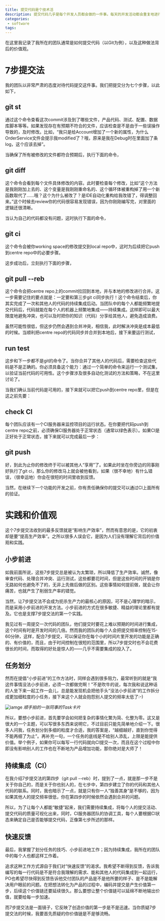 ```yaml
---
title: 提交代码是个技术活
description: 提交代码几乎是每个开发人员都会做的一件事。每天的开发活动都会重复地进行代码提交活动。然而这看似简单的一件事，却是衡量一个人、甚至一个团队的标尺：越流畅、越频繁的提交提交活动反应了个人或者团队的更强的成熟度。
categories:
 - software
tags:
---
```

在这里我记录了我所在的团队通常是如何提交代码（以Git为例），以及这种做法背后的价值观。

# 7步提交法

我的团队以非常严肃的态度对待代码提交这件事。我们把提交分为七个步骤，以此如下，

## git st

通过这个命令查看这次commit涉及到了哪些文件，产品代码、测试、配置、数据库脚本等等。如果发现存在有预期不符合的文件，应该检查是不是由于一些误操作导致的，及时修改。比如，“我只是给Account增加了一个新的属性，为什么OrderService文件会提示我modified了？哦，原来是我在Debug时在里面加了条log，这个应该去掉”。

当确保了所有被修改的文件都符合预期后，执行下面的命令，

## git diff

这个命令会看到每个文件具体修改的内容。此时要检查每个修改，比如“这个方法是我刚刚加上去的、这个变量是我刚刚重命名的、这个循环体被重构掉了用一个新函数取代了......哦？这个为什么被改了？是IDE自动化重构给我改错了，得调整回来。”这个时候去review你的代码很容易发现错误，因为你刚刚编写完，对里面的逻辑还很清晰。

当认为自己的代码都没有问题，这时执行下面的命令，

## git ci

这个命令会被你working space的修改提交到local repo中，这时为后续把它push到centre repo中的必要步骤。

这步成功后，立刻执行下面的步骤，

## git pull --reb

这个命令会把centre repo上的commit拉回到本地，并与本地的修改进行合并。这一步需要记住的要点就是：一定要和第三步git ci同步执行！这个命令结束后，你其实完成了一次和其他人的代码的持续集成后动。当团队中的每个人都能频繁地提交代码后，代码就能在每个人的机器上频繁地集成——持续集成。这样即可以最大限度地避免冲突，也可以及时把你的知识（代码）分享给其他人，避免造成浪费。

虽然可能性很低，但这步仍然会遇到合并冲突，相信我，此时解决冲突是成本最低的时候。当顺利把centre repo的代码同步并合并到本地后，接下来要运行测试，

## run test

这步和下一步都不是git的命令了。当你合并了其他人的代码后，需要检查这些代码是不是正确的。你必须具备这个能力：通过一个简单的命令来运行一个测试集，以验证当前代码的可用性。这个步骤涉及很多自动化测试的方法和策略，不在这里讨论了。

当我们确认当前代码是可用的，接下来就可以把它push到centre repo里，但是在这之前先要：

## check CI

每个团队应该有一个CI服务器来监控项目的运行状态。在你要把代码push到centre repo之前，必须确保CI服务器处于正常状态（通常以绿色表示）。如果CI是正好处于正常状态，接下来就可以完成最后一步：

## git push

好，到此为止你的修改终于可以被其他人“享用”了。如果此时坐在你旁边的同事刚好执行了git ci，那么你的修改马上就会被他看到，如果（很不幸地）有什么错误，（很幸运地）你会在很短的时间里收到反馈。

当然，在继续下一个功能的开发之前，你有责任确保你的提交可以通过CI上面所有的验证。

# 实践和价值观

这个7步提交法收到的最多反馈就是“影响生产效率”，然而有意思的是，它的初衷却是要“提高生产效率”。之所以很多人误会它，是因为人们没有理解它背后的价值观和实践。

## 小步前进

如我前面所说，这些7步提交总是被认为太繁琐，所以降低了生产效率。诚然，像审查代码、处理合并冲突、运行测试，这些都要花时间，但是这些时间的开销是你无路如何也避免不了的，无非上先做后做的区别。这些事情如何提前做，就会让你痛苦，也就产生了削弱生产率的错觉。

当然，让7步提交法不会成为扼杀生产力的最核心的原因，可不是心理学的暗示，而是采用小步前进的开发方法。小步前进的方式在很多敏捷、精益的理论里都有提及。它也是支撑7步提交法的第一个实践。

我见过有一周提交一次代码的团队，他们提交时要花上难以预期的时间进行集成，这个时间有时是开发时间的几倍。然而我的团队的每个人会把提交频率控制在15-60分钟，这样，配合7步提交，可以保证你在每个小的时间片里开发的功能是正确的、有价值的，而且，由于时间控制在很短的范围里，所以7步提交时也不会花费很长的时间，而取得的好处是惊人的——几乎不需要集成的投入了。

## 任务划分

然而在提倡“小步前进”的工作方法时，同样会遇到很多阻力，最常听到的就是“我这件事情没法小步前进，必须一次都做完啊！”不是吹牛的说，每次我和说这种话的人坐下来一起工作一会儿，总是能发现机会把他手头“没法小步前进”的工作拆分成更加细粒度的小任务，接下来这个人就会抱怨别人提交的频率太低了:-)

![iamge](/images/task_spliting.jpeg)
*顺手拍的一张同事的Task卡片*

所以，要想小步前进，首先要学会如何把复杂的事情化繁为简、化整为零。这又是很大的一个主题，可以写很多东西来说明它，不过目前只能先简单地介绍一下。很多人问我，任务划分到多细的粒度才合适，我的答案是，“越细越好，直到你觉得不能再细了为止”。再补充一句，一个任务的底线是不给别人添乱，上限是能提供价值。举个例子，如果你可以每写一行代码就向CI提交一次，而且在这个过程中你即没有影响别人的工作也在不断地为产品增加功能，那你绝对是大师了！

## 持续集成（CI）

在我介绍7步提交法的第四步（git pull --reb）时，提到了一点，就是那一步不是关于你自己的，而是关于你也别人的，在七步中，第四步建立了你的代码和其他人代码的联系。同时，我也暗示了一点，就是只有你一人“独善其身”是不够的，因为如果其他人的提交频率很低，你在第四步的时候依然会遇到合并的问题。

所以，为了让每个人都能“敏捷”起来，我们需要持续集成，将每个人的提交活动、提交代码的质量可视化出来，同时，CI服务器团队的协调工具，每个人要根据CI状态来确定自己是否能够提交代码，正像第七步所述的那样。

## 快速反馈

最后，我掌握了划分任务的技巧、小步前进地工作；因为持续集成，我所在的团队中的每个人也都这样工作着。

追求这种工作方式源自于我们对“快速反馈”的渴求。我希望不断得到反馈，告诉我编写的每一行代码是不是符合我理解的需求、能和其他人的代码集成到一起运行，PO也希望尽快得到反馈告诉他交付团队的产品是不是他所要的样子、是不是能解决用户眼前的问题。在把想法转化为产品的过程中，编码并提交是产生价值第一步，后续这个价值链还要延续很久。那么要想让整个价值链可以延绵不断地输出价值，就要给每一步加速。

而7步提交法是一面镜子，它反映了创造价值的第一步是不是迅速。当你质疑7步提交法的时候，我要首先质疑的你价值链是不是够流畅。
